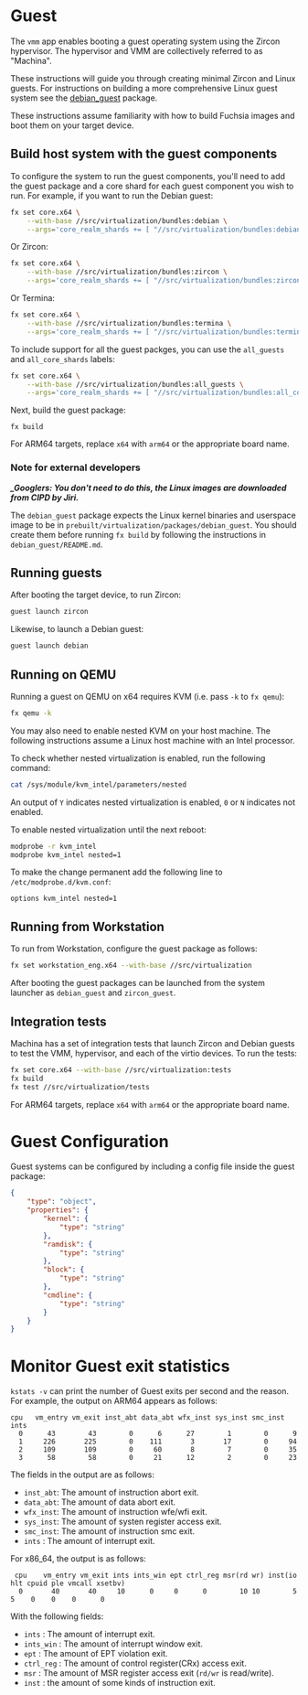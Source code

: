 # Guest

The `vmm` app enables booting a guest operating system using the Zircon
hypervisor. The hypervisor and VMM are collectively referred to as "Machina".

These instructions will guide you through creating minimal Zircon and Linux
guests. For instructions on building a more comprehensive Linux guest system
see the [debian_guest](./packages/debian_guest/README.md) package.

These instructions assume familiarity with how to build Fuchsia images and
boot them on your target device.

## Build host system with the guest components

To configure the system to run the guest components, you'll need to add the
guest package and a core shard for each guest component you wish to run. For
example, if you want to run the Debian guest:

```sh
fx set core.x64 \
    --with-base //src/virtualization/bundles:debian \
    --args='core_realm_shards += [ "//src/virtualization/bundles:debian_core_shards" ]'
```

Or Zircon:
```sh
fx set core.x64 \
    --with-base //src/virtualization/bundles:zircon \
    --args='core_realm_shards += [ "//src/virtualization/bundles:zircon_core_shards" ]'
```

Or Termina:
```sh
fx set core.x64 \
    --with-base //src/virtualization/bundles:termina \
    --args='core_realm_shards += [ "//src/virtualization/bundles:termina_core_shards" ]'
```

To include support for all the guest packges, you can use the `all_guests` and `all_core_shards`
labels:
```sh
fx set core.x64 \
    --with-base //src/virtualization/bundles:all_guests \
    --args='core_realm_shards += [ "//src/virtualization/bundles:all_core_shards" ]'
```

Next, build the guest package:

```
fx build
```

For ARM64 targets, replace `x64` with `arm64` or the appropriate board name.

### Note for external developers

***_Googlers: You don't need to do this, the Linux images are downloaded from
CIPD by Jiri.***

The `debian_guest` package expects the Linux kernel binaries and userspace
image to be in `prebuilt/virtualization/packages/debian_guest`. You should
create them before running `fx build` by following the instructions in
`debian_guest/README.md`.

## Running guests

After booting the target device, to run Zircon:
```sh
guest launch zircon
```

Likewise, to launch a Debian guest:
```sh
guest launch debian
```

## Running on QEMU

Running a guest on QEMU on x64 requires KVM (i.e. pass `-k` to `fx qemu`):
```sh
fx qemu -k
```

You may also need to enable nested KVM on your host machine. The following
instructions assume a Linux host machine with an Intel processor.

To check whether nested virtualization is enabled, run the following command:
```sh
cat /sys/module/kvm_intel/parameters/nested
```

An output of `Y` indicates nested virtualization is enabled, `0` or `N`
indicates not enabled.

To enable nested virtualization until the next reboot:

```sh
modprobe -r kvm_intel
modprobe kvm_intel nested=1
```

To make the change permanent add the following line to
`/etc/modprobe.d/kvm.conf`:
```
options kvm_intel nested=1
```

## Running from Workstation

To run from Workstation, configure the guest package as follows:
```sh
fx set workstation_eng.x64 --with-base //src/virtualization
```

After booting the guest packages can be launched from the system launcher as
`debian_guest` and `zircon_guest`.

## Integration tests

Machina has a set of integration tests that launch Zircon and Debian guests to test the VMM,
hypervisor, and each of the virtio devices. To run the tests:
```sh
fx set core.x64 --with-base //src/virtualization:tests
fx build
fx test //src/virtualization/tests
```

For ARM64 targets, replace `x64` with `arm64` or the appropriate board name.

# Guest Configuration

Guest systems can be configured by including a config file inside the guest
package:

```json
{
    "type": "object",
    "properties": {
        "kernel": {
            "type": "string"
        },
        "ramdisk": {
            "type": "string"
        },
        "block": {
            "type": "string"
        },
        "cmdline": {
            "type": "string"
        }
    }
}
```

# Monitor Guest exit statistics

`kstats -v`  can print the number of Guest exits per second and the reason.
For example, the output on ARM64 appears as follows:

```
cpu   vm_entry vm_exit inst_abt data_abt wfx_inst sys_inst smc_inst ints
  0      43        43        0      6      27        1        0      9
  1     226       225        0    111       3       17        0     94
  2     109       109        0     60       8        7        0     35
  3      58        58        0     21      12        2        0     23
```

The fields in the output are as follows:
- `inst_abt`: The amount of instruction abort exit.
- `data_abt`: The amount of data abort exit.
- `wfx_inst`: The amount of instruction wfe/wfi exit.
- `sys_inst`: The amount of systen register access exit.
- `smc_inst`: The amount of instruction smc exit.
- `ints`    : The amount of interrupt exit.

For x86_64, the output is as follows:

```
 cpu    vm_entry vm_exit ints ints_win ept ctrl_reg msr(rd wr) inst(io hlt cpuid ple vmcall xsetbv)
  0       40       40     10      0     0      0        10 10        5  5    0    0    0      0
```

With the following fields:
- `ints`     : The amount of interrupt exit.
- `ints_win` : The amount of interrupt window exit.
- `ept`      : The amount of EPT violation exit.
- `ctrl_reg` : The amount of control register(CRx) access exit.
- `msr`      : The amount of MSR register access exit (`rd/wr` is read/write).
- `inst`     : the amount of some kinds of instruction exit.
